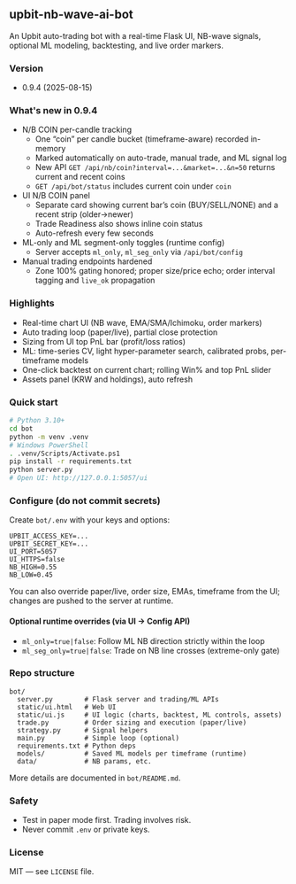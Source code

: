 ## upbit-nb-wave-ai-bot

An Upbit auto-trading bot with a real-time Flask UI, NB-wave signals, optional ML modeling, backtesting, and live order markers.

### Version
- 0.9.4 (2025-08-15)

### What's new in 0.9.4
- N/B COIN per-candle tracking
  - One “coin” per candle bucket (timeframe-aware) recorded in-memory
  - Marked automatically on auto-trade, manual trade, and ML signal log
  - New API `GET /api/nb/coin?interval=...&market=...&n=50` returns current and recent coins
  - `GET /api/bot/status` includes current coin under `coin`
- UI N/B COIN panel
  - Separate card showing current bar’s coin (BUY/SELL/NONE) and a recent strip (older→newer)
  - Trade Readiness also shows inline coin status
  - Auto-refresh every few seconds
- ML-only and ML segment-only toggles (runtime config)
  - Server accepts `ml_only`, `ml_seg_only` via `/api/bot/config`
- Manual trading endpoints hardened
  - Zone 100% gating honored; proper size/price echo; order interval tagging and `live_ok` propagation

### Highlights
- Real-time chart UI (NB wave, EMA/SMA/Ichimoku, order markers)
- Auto trading loop (paper/live), partial close protection
- Sizing from UI top PnL bar (profit/loss ratios)
- ML: time-series CV, light hyper-parameter search, calibrated probs, per-timeframe models
- One-click backtest on current chart; rolling Win% and top PnL slider
- Assets panel (KRW and holdings), auto refresh

### Quick start
```bash
# Python 3.10+
cd bot
python -m venv .venv
# Windows PowerShell
. .venv/Scripts/Activate.ps1
pip install -r requirements.txt
python server.py
# Open UI: http://127.0.0.1:5057/ui
```

### Configure (do not commit secrets)
Create `bot/.env` with your keys and options:
```
UPBIT_ACCESS_KEY=...
UPBIT_SECRET_KEY=...
UI_PORT=5057
UI_HTTPS=false
NB_HIGH=0.55
NB_LOW=0.45
```

You can also override paper/live, order size, EMAs, timeframe from the UI; changes are pushed to the server at runtime.

#### Optional runtime overrides (via UI → Config API)
- `ml_only=true|false`: Follow ML NB direction strictly within the loop
- `ml_seg_only=true|false`: Trade on NB line crosses (extreme-only gate)

### Repo structure
```
bot/
  server.py        # Flask server and trading/ML APIs
  static/ui.html   # Web UI
  static/ui.js     # UI logic (charts, backtest, ML controls, assets)
  trade.py         # Order sizing and execution (paper/live)
  strategy.py      # Signal helpers
  main.py          # Simple loop (optional)
  requirements.txt # Python deps
  models/          # Saved ML models per timeframe (runtime)
  data/            # NB params, etc.
```

More details are documented in `bot/README.md`.

### Safety
- Test in paper mode first. Trading involves risk.
- Never commit `.env` or private keys.

### License
MIT — see `LICENSE` file.


